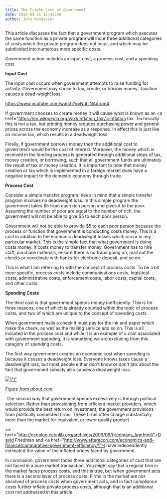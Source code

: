 ```yaml
---
title: The Triple Cost of Government
date: 2015-03-31 15:41:09
author: John Vandivier
---
```




This article discusses the fact that a government program which executes the same function as a private program will incur three additional categories of costs which the private program does not incur, and which may be subdivided into numerous more specific costs.

Government action includes an input cost, a process cost, and a spending cost.
<p style=\"text-align: center;\"><strong>Input Cost</strong></p>
The input cost occurs when government attempts to raise funding for activity. Government may chose to tax, create, or borrow money. Taxation causes a dead-weight loss:

https://www.youtube.com/watch?v=NuLlNAdrom4

If government chooses to create money it will cause what is known as an <a href=\"https://en.wikipedia.org/wiki/Inflation_tax\">inflation tax</a>. Technically this is not a tax, but printing money reduces purchasing power and general prices across the economy increase as a response. In effect this is just like an income tax, which results in a deadweight loss.

Finally, if government borrows money then the additional cost to government would be the cost of interest. Moreover, the money which is received in the lending process is generated through additional steps of tax, money creation, or borrowing, such that all government funds are ultimately the result of tax or money creation. It is important to note that money creation or tax which is implemented in a foreign market does have a negative impact to the domestic economy through trade.
<p style=\"text-align: center;\"><strong>Process Cost</strong></p>
Consider a simple transfer program. Keep in mind that a simple transfer program involves no deadweight loss. In this simple program the government takes $5 from each rich person and gives it to the poor. Assuming the number of poor are equal to the number of rich, the government will not be able to give $5 to each poor person.

Government will not be able to provide $5 to each poor person because the process or function that government is conducting costs money. This is a cost in addition to the economic deadweight losses which occur in any particular market. This is the simple fact that what government is doing costs money. It costs money to transfer money. Government has to hire staff, purchase materials, ensure there is no fraud going on, mail out the checks or coordinate with banks for electronic deposit, and so on.

This is what I am referring to with the concept of process costs. To be a bit more specific, process costs include communications costs, logistical costs, administrative costs, enforcement costs, labor costs, capital costs, and other costs.
<p style=\"text-align: center;\"><strong>Spending Costs</strong></p>
The third cost is that government spends money inefficiently. This is for three reasons, one of which is already counted within the topic of process costs, and two of which are unique to the concept of spending costs.

When government mails a check it must pay for the ink and paper which make the check, as well as the mailing service and so on. This is all included in the process cost and while it is an example of a cost associated with government spending, it is something we are excluding from this category of spending costs.

The first way government creates an economic cost when spending is because it causes a deadweight loss. Everyone knows taxes cause a deadweight loss, but most people either don't know or don't talk about the fact that government subsidy also causes a deadweight loss:
<p style=\"text-align: center;\"><a href=\"http://economics.about.com/od/regulation/ss/Analysis-Of-A-Subsidy_10.htm\"><img class=\"alignnone\" src=\"http://i.imgur.com/Qw3JOoP.png\" alt=\"\" width=\"658\" height=\"421\" /></a></p>
<p style=\"text-align: center;\"><a href=\"http://economics.about.com/od/regulation/ss/Analysis-Of-A-Subsidy_10.htm\"><em>Figure from about.com</em></a></p>
 The second way that government spends excessively is through political selection. Rather than provisioning from efficient market providers, which would provide the best return on investment, the government provisions from politically connected firms. These firms often charge substantially more than the market for equivalent or lower quality product.

<a href=\"http://econlog.econlib.org/archives/2009/06/friedmans_law.html\">David Friedman</a> and <a href=\"http://www.afterecon.com/economics-and-finance/comparative-government-efficiency/\">I have independently</a> estimated the value of the inflated prices faced by government.

In conclusion, government faces three additional categories of cost that are not faced in a pure market transaction. You might say that a regular firm in the market faces process costs, and this is true, but when government acts there is a second layer of process costs. Firms in the market are not absolved of process costs when government acts, and in fact compliance costs further inflate private process costs, although that is an additional cost not addressed in this article.